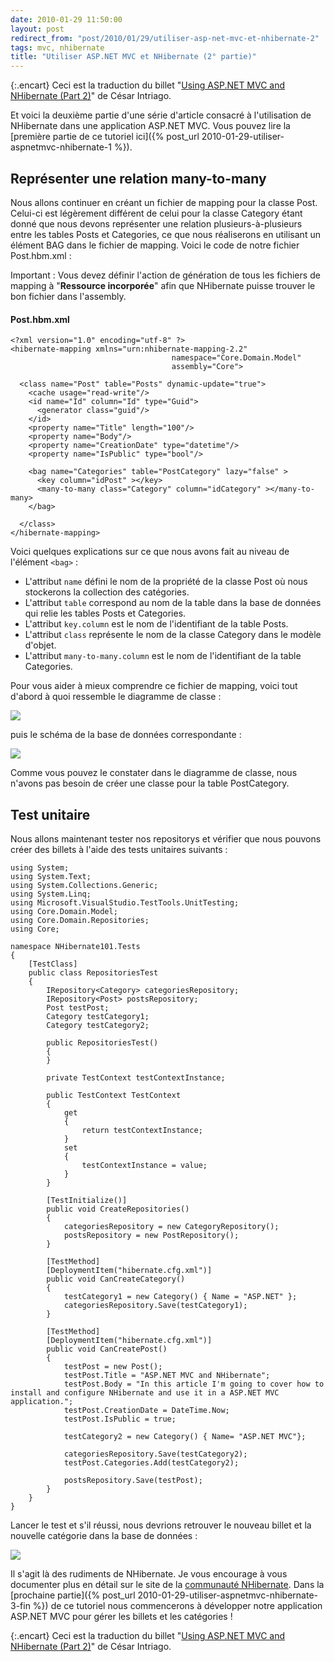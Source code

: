 ```yaml
---
date: 2010-01-29 11:50:00
layout: post
redirect_from: "post/2010/01/29/utiliser-asp-net-mvc-et-nhibernate-2"
tags: mvc, nhibernate
title: "Utiliser ASP.NET MVC et NHibernate (2° partie)"
---
```


{:.encart}
Ceci est la traduction du billet "[Using ASP.NET MVC and NHibernate (Part 2)](http://forerunnerg34.wordpress.com/2009/11/03/using-asp-net-mvc-and-nhibernate-part-2/)" de César
Intriago.

Et voici la deuxième partie d'une série d'article consacré à l'utilisation
de NHibernate dans une application ASP.NET MVC. Vous pouvez lire la [première partie de ce tutoriel ici]({% post_url 2010-01-29-utiliser-aspnetmvc-nhibernate-1 %}).

## Représenter une relation many-to-many

Nous allons continuer en créant un fichier de mapping pour la classe Post.
Celui-ci est légèrement différent de celui pour la classe Category étant donné
que nous devons représenter une relation plusieurs-à-plusieurs entre les tables
Posts et Categories, ce que nous réaliserons en utilisant un élément BAG dans
le fichier de mapping. Voici le code de notre fichier Post.hbm.xml :

Important : Vous devez définir l'action de génération
de tous les fichiers de mapping à "**Ressource incorporée**" afin
que NHibernate puisse trouver le bon fichier dans l'assembly.

#### Post.hbm.xml

```
<?xml version="1.0" encoding="utf-8" ?>
<hibernate-mapping xmlns="urn:nhibernate-mapping-2.2"
                                    namespace="Core.Domain.Model"
                                    assembly="Core">

  <class name="Post" table="Posts" dynamic-update="true">
    <cache usage="read-write"/>
    <id name="Id" column="Id" type="Guid">
      <generator class="guid"/>
    </id>
    <property name="Title" length="100"/>
    <property name="Body"/>
    <property name="CreationDate" type="datetime"/>
    <property name="IsPublic" type="bool"/>

    <bag name="Categories" table="PostCategory" lazy="false" >
      <key column="idPost" ></key>
      <many-to-many class="Category" column="idCategory" ></many-to-many>
    </bag>

  </class>
</hibernate-mapping>
```

Voici quelques explications sur ce que nous avons fait au niveau de
l'élément `<bag>` :

* L'attribut `name` défini le nom de la propriété de la classe
Post où nous stockerons la collection des catégories.
* L'attribut `table` correspond au nom de la table dans la
base de données qui relie les tables Posts et Categories.
* L'attribut `key.column` est le nom de l'identifiant de la
table Posts.
* L'attribut `class` représente le nom de la classe Category
dans le modèle d'objet.
* L'attribut `many-to-many.column` est le nom de l'identifiant
de la table Categories.

Pour vous aider à mieux comprendre ce fichier de mapping, voici tout d'abord
à quoi ressemble le diagramme de classe :

![](http://forerunnerg34.files.wordpress.com/2009/11/mapping.png)

puis le schéma de la base de données correspondante :

![](http://forerunnerg34.files.wordpress.com/2009/11/postscategoriesmodel2.png)

Comme vous pouvez le constater dans le diagramme de classe, nous n'avons pas
besoin de créer une classe pour la table PostCategory.

## Test unitaire

Nous allons maintenant tester nos repositorys et vérifier que nous pouvons
créer des billets à l'aide des tests unitaires suivants :

```
using System;
using System.Text;
using System.Collections.Generic;
using System.Linq;
using Microsoft.VisualStudio.TestTools.UnitTesting;
using Core.Domain.Model;
using Core.Domain.Repositories;
using Core;

namespace NHibernate101.Tests
{
    [TestClass]
    public class RepositoriesTest
    {
        IRepository<Category> categoriesRepository;
        IRepository<Post> postsRepository;
        Post testPost;
        Category testCategory1;
        Category testCategory2;

        public RepositoriesTest()
        {
        }

        private TestContext testContextInstance;

        public TestContext TestContext
        {
            get
            {
                return testContextInstance;
            }
            set
            {
                testContextInstance = value;
            }
        }

        [TestInitialize()]
        public void CreateRepositories()
        {
            categoriesRepository = new CategoryRepository();
            postsRepository = new PostRepository();
        }

        [TestMethod]
        [DeploymentItem("hibernate.cfg.xml")]
        public void CanCreateCategory()
        {
            testCategory1 = new Category() { Name = "ASP.NET" };
            categoriesRepository.Save(testCategory1);
        }

        [TestMethod]
        [DeploymentItem("hibernate.cfg.xml")]
        public void CanCreatePost()
        {
            testPost = new Post();
            testPost.Title = "ASP.NET MVC and NHibernate";
            testPost.Body = "In this article I'm going to cover how to install and configure NHibernate and use it in a ASP.NET MVC application.";
            testPost.CreationDate = DateTime.Now;
            testPost.IsPublic = true;

            testCategory2 = new Category() { Name= "ASP.NET MVC"};

            categoriesRepository.Save(testCategory2);
            testPost.Categories.Add(testCategory2);

            postsRepository.Save(testPost);
        }
    }
}
```

Lancer le test et s'il réussi, nous devrions retrouver le nouveau billet et
la nouvelle catégorie dans la base de données :

![](http://forerunnerg34.files.wordpress.com/2009/11/postandcategory.png)

Il s'agit là des rudiments de NHibernate. Je vous encourage à vous
documenter plus en détail sur le site de la [communauté NHibernate](http://nhforge.org/). Dans la [prochaine partie]({% post_url 2010-01-29-utiliser-aspnetmvc-nhibernate-3-fin %}) de ce tutoriel nous commencerons à
développer notre application ASP.NET MVC pour gérer les billets et les
catégories !

{:.encart}
Ceci est la traduction du billet "[Using ASP.NET MVC and NHibernate (Part 2)](http://forerunnerg34.wordpress.com/2009/11/03/using-asp-net-mvc-and-nhibernate-part-2/)" de César
Intriago.
